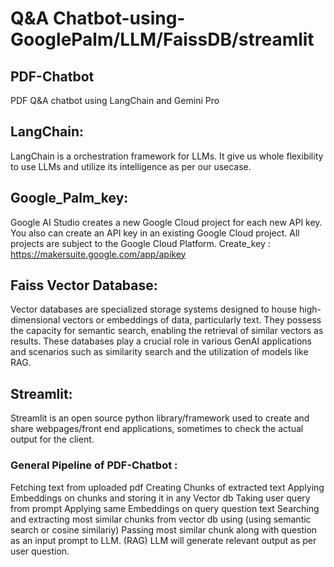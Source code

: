 # Q&A Chatbot-using-GooglePalm/LLM/FaissDB/streamlit
## PDF-Chatbot
PDF Q&A chatbot using LangChain and Gemini Pro

## LangChain:
LangChain is a orchestration framework for LLMs. It give us whole flexibility to use LLMs and utilize its intelligence as per our usecase.

## Google_Palm_key:
Google AI Studio creates a new Google Cloud project for each new API key. You also can create an API key in an existing Google Cloud project. All projects are subject to the Google Cloud Platform. Create_key : https://makersuite.google.com/app/apikey

## Faiss Vector Database:
Vector databases are specialized storage systems designed to house high-dimensional vectors or embeddings of data, particularly text. They possess the capacity for semantic search, enabling the retrieval of similar vectors as results. These databases play a crucial role in various GenAI applications and scenarios such as similarity search and the utilization of models like RAG.

## Streamlit:
Streamlit is an open source python library/framework used to create and share webpages/front end applications, sometimes to check the actual output for the client.

### General Pipeline of PDF-Chatbot :
Fetching text from uploaded pdf
Creating Chunks of extracted text
Applying Embeddings on chunks and storing it in any Vector db
Taking user query from prompt
Applying same Embeddings on query question text
Searching and extracting most similar chunks from vector db using (using semantic search or cosine similariy)
Passing most similar chunk along with question as an input prompt to LLM. (RAG)
LLM will generate relevant output as per user question.
